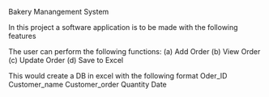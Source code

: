 Bakery Manangement System

In this project a software application is to be made with the following features

The user can perform the following functions:
(a) Add Order
(b) View Order
(c) Update Order 
(d) Save to Excel

This would create a DB in excel with the following format 
Oder_ID	Customer_name	Customer_order	Quantity 	Date
